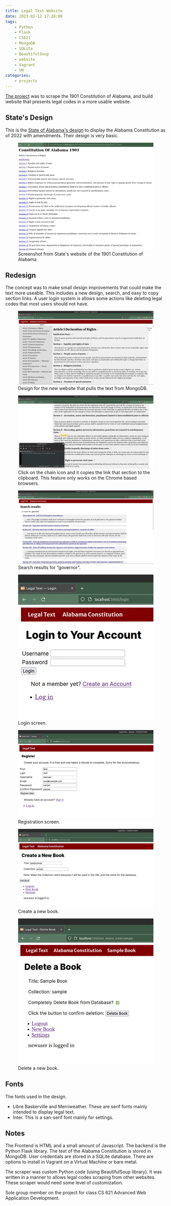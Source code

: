 ```yaml
---
title: Legal Text Website
date: 2023-02-12 17:28:00
tags: 
    - Python
    - Flask
    - CS621
    - MongoDB
    - SQLite
    - BeautifulSoup
    - website
    - Vagrant
    - VM
categories:
    - projects
---
```


[The project](https://github.com/micahcochran/cs621-final-project) was to scrape the 1901 Constitution of Alabama, and build website that presents legal codes in a more usable website.


## State's Design

This is the [State of Alabama's design](http://alisondb.legislature.state.al.us/alison/CodeOfAlabama/Constitution/1901/Constitution1901_toc.htm) to display the Alabama Constitution as of 2022 with amendments.  Their design is very basic.


<figure>
    <img src="/images/ltext/al-constition-1901.webp">
    <figcaption>Screenshot from State's website of the 1901 Constitution of Alabama</figcaption>
</figure>


## Redesign

The concept was to make small design improvements that could make the text more useable.  This includes a new design, search, and easy to copy section links.  A user login system is allows some actions like deleting legal codes that most users should not have. 

<figure>
    <img src="/images/ltext/1_browse.webp">
    <figcaption>Design for the new website that pulls the text from MongoDB.</figcaption>
</figure>

<figure>
    <img src="/images/ltext/2_links.webp">
    <figcaption>Click on the chain icon and it copies the link that section to the clipboard.  This feature only works on the Chrome based browsers.</figcaption>
</figure>

<figure>
    <img src="/images/ltext/4_search_results.webp">
    <figcaption>Search results for &ldquo;governor&rdquo;.</figcaption>
</figure>

<figure>
    <img src="/images/ltext/5_login.webp">
    <figcaption>Login screen.</figcaption>
</figure>

<figure>
    <img src="/images/ltext/6_register.webp">
    <figcaption>Registration screen.</figcaption>
</figure>

<figure>
    <img src="/images/ltext/9_new_book.webp">
    <figcaption>Create a new book.</figcaption>
</figure>

<figure>
    <img src="/images/ltext/10_delete_book.webp">
    <figcaption>Delete a new book.</figcaption>
</figure>



## Fonts

The fonts used in the design.

* Libre Baskerville and Merriweather. These are serif fonts mainly intended to display legal
text.
* Inter. This is a san-serif font mainly for settings.


## Notes

The Frontend is HTML and a small amount of Javascript.  The backend is the Python Flask library.  The text of the Alabama Constitution is stored in MongoDB.  User credentials are stored in a SQLite database.  There are options to install in Vagrant on a Virtual Machine or bare metal.

The scraper was custom Python code (using BeautifulSoup library).  It was written in a manner to allows legal codes scraping from other websites. These scraper would need some level of customization.

Sole group member on the project for class CS 621 Advanced Web Application Development.